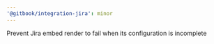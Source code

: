 ```yaml
---
'@gitbook/integration-jira': minor
---
```


Prevent Jira embed render to fail when its configuration is incomplete
